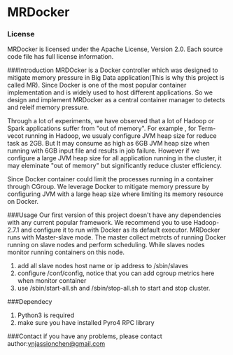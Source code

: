 # MRDocker

### License
MRDocker is licensed under the Apache License, Version 2.0.
Each source code file has full license information.

###Introduction
MRDOcker is a Docker controller which was designed to mitigate memory pressure in Big Data application(This is why this project is called MR). Since Docker is one of the most popular container implementation and is widely used to host different applications. So we design and implement MRDocker as a central container manager to detects and releif memory pressure.

Through a lot of experiments, we have observed that a lot of Hadoop or Spark applications suffer from "out of memory". For example , for Term-vecot running in Hadoop, we usualy configure JVM heap size for reduce task as 2GB. But It may consume as high as 6GB JVM heap size when running with 6GB input file and results in job failure. However if we configure a large JVM heap size for all application running in the cluster, it may eleminate "out of memory" but significantly reduce cluster efficiency.

Since Docker container could limit the processes running in a container through CGroup. We leverage Docker to mitigate memory pressure by configuring JVM with a large heap size where limiting its memory resource on Docker.


###Usage 
Our first version of this project doesn't have any dependencies with any current popular framework. We recommend you to use Hadoop-2.7.1 and configure it to run with Docker as its default executor. MRDocker runs with Master-slave mode. The master collect metrcts of running Docker running on slave nodes and perform scheduling. While slaves nodes monitor running containers on this node.

1. add all slave nodes host name or ip address to  /sbin/slaves
2. configure /conf/config, notice that you can add cgroup metrics here when monitor container
3. use /sbin/start-all.sh and /sbin/stop-all.sh to start and stop cluster.


###Dependecy
1. Python3 is required 
2. make sure you have installed Pyro4 RPC library


###Contact
if you have any problems, please contact author:ynjassionchen@gmail.com


